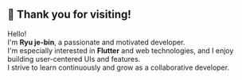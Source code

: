 ## 👋 Thank you for visiting!

Hello!  
I'm **Ryu je-bin**, a passionate and motivated developer.  
I'm especially interested in **Flutter** and web technologies, and I enjoy building user-centered UIs and features.  
I strive to learn continuously and grow as a collaborative developer.
